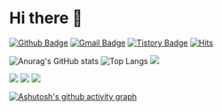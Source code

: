 # Hi there 👋

[![Github Badge](https://img.shields.io/badge/-DarkKaiser-grey?style=flat&logo=github&logoColor=white&link=https://github.com/DarkKaiser/)](https://www.github.com/DarkKaiser/) 
[![Gmail Badge](https://img.shields.io/badge/-darkkaiser@gmail.com-c14438?style=flat&logo=Gmail&logoColor=white&link=mailto:darkkaiser@gmail.com)](mailto:darkkaiser@gmail.com) 
[![Tistory Badge](https://img.shields.io/badge/Tech%20Blog-yellow?style=flat&logoColor=white)](http://www.darkkaiser.com/)
[![Hits](https://hits.seeyoufarm.com/api/count/incr/badge.svg?url=https%3A%2F%2Fgithub.com%2FDarkKaiser%2Fhit-counter&count_bg=%2379C83D&title_bg=%23555555&icon=&icon_color=%23E7E7E7&title=hits&edge_flat=false)](https://hits.seeyoufarm.com)

![Anurag's GitHub stats](https://github-readme-stats.vercel.app/api?username=DarkKaiser&show_icons=true&theme=dracula&hide_rank=true)
![Top Langs](https://github-readme-stats.vercel.app/api/top-langs/?username=DarkKaiser&layout=compact&theme=dracula)
![](http://github-profile-summary-cards.vercel.app/api/cards/profile-details?username=DarkKaiser&theme=dracula)


![](http://github-profile-summary-cards.vercel.app/api/cards/repos-per-language?username=DarkKaiser&theme=dracula)
![](http://github-profile-summary-cards.vercel.app/api/cards/stats?username=DarkKaiser&theme=dracula)
![](http://github-profile-summary-cards.vercel.app/api/cards/most-commit-language?username=DarkKaiser&theme=dracula)

<div align="center">
  
</div>

<!--
**DarkKaiser/DarkKaiser** is a ✨ _special_ ✨ repository because its `README.md` (this file) appears on your GitHub profile.

Here are some ideas to get you started:

- 🔭 I’m currently working on ...
- 🌱 I’m currently learning ...
- 👯 I’m looking to collaborate on ...
- 🤔 I’m looking for help with ...
- 💬 Ask me about ...
- 📫 How to reach me: ...
- 😄 Pronouns: ...
- ⚡ Fun fact: ...
-->

[![Ashutosh's github activity graph](https://github-readme-activity-graph.vercel.app/graph?username=DarkKaiser&theme=nord)](https://github.com/DarkKaiser/github-readme-activity-graph)
